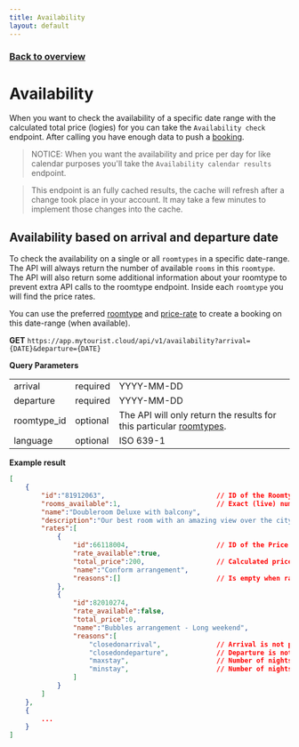 ```yaml
---
title: Availability
layout: default
---
```


### [Back to overview](index.html#api-endpoints)

# Availability
When you want to check the availability of a specific date range with the calculated total price (logies) for you can take the `Availability check` endpoint. After calling you have enough data to push a <a href="bookings.html">booking</a>. 

> NOTICE: When you want the availability and price per day for like calendar purposes you'll take the `Availability calendar results` endpoint. 

>This endpoint is an fully cached results, the cache will refresh after a change took place in your account. It may take a few minutes to implement those changes into the cache.


## Availability based on arrival and departure date
To check the availability on a single or all `roomtypes` in a specific date-range. The API will always return the number of available `rooms` in this `roomtype`. The API will also return some additional information about your roomtype to prevent extra API calls to the roomtype endpoint. Inside each `roomtype` you will find the price rates.

You can use the preferred [roomtype](roomtypes.html) and [price-rate](price-rates.html) to create a booking on this date-range (when available).

**GET** `https://app.mytourist.cloud/api/v1/availability?arrival={DATE}&departure={DATE}`

**Query Parameters**
<table>
    <tr><td>arrival</td><td>required</td><td>YYYY-MM-DD</td></tr>    
    <tr><td>departure</td><td>required</td><td>YYYY-MM-DD</td></tr>
    <tr><td>roomtype_id</td><td>optional</td><td>The API will only return the results for this particular <a href="roomtypes.html">roomtypes</a>.</td></tr>
    <tr><td>language</td><td>optional</td><td>ISO 639-1</td></tr>
</table>

**Example result**
```JSON
[
    {
        "id":"81912063",                            // ID of the Roomtype.
        "rooms_available":1,                        // Exact (live) number of available rooms inside this roomtype.
        "name":"Doubleroom Deluxe with balcony",
        "description":"Our best room with an amazing view over the city!",
        "rates":[
            {
                "id":66118004,                      // ID of the Price rate.
                "rate_available":true,
                "total_price":200,                  // Calculated price (without additional bookable addons)
                "name":"Conform arrangement",
                "reasons":[]                        // Is empty when rate is available.
            },
            {
                "id":82010274,
                "rate_available":false,
                "total_price":0,
                "name":"Bubbles arrangement - Long weekend",
                "reasons":[
                    "closedonarrival",              // Arrival is not possible for this rate on this day.
                    "closedondeparture",            // Departure is not possible for this rate on this day.
                    "maxstay",                      // Number of nights extends the maxstay.
                    "minstay",                      // Number of nights is less than minstay.
                ]
            }
        ]
    },
    {
        ...
    }
]
```